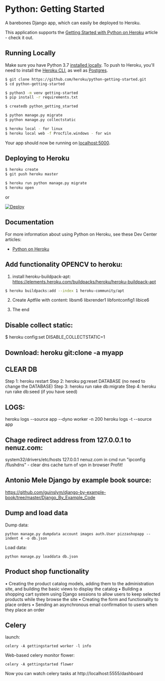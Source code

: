 # Python: Getting Started

A barebones Django app, which can easily be deployed to Heroku.

This application supports the [Getting Started with Python on Heroku](https://devcenter.heroku.com/articles/getting-started-with-python) article - check it out.

## Running Locally

Make sure you have Python 3.7 [installed locally](http://install.python-guide.org). To push to Heroku, you'll need to install the [Heroku CLI](https://devcenter.heroku.com/articles/heroku-cli), as well as [Postgres](https://devcenter.heroku.com/articles/heroku-postgresql#local-setup).

```sh
$ git clone https://github.com/heroku/python-getting-started.git
$ cd python-getting-started

$ python3 -m venv getting-started
$ pip install -r requirements.txt

$ createdb python_getting_started

$ python manage.py migrate
$ python manage.py collectstatic

$ heroku local - for linux
$ heroku local web -f Procfile.windows - for win
```

Your app should now be running on [localhost:5000](http://localhost:5000/).

## Deploying to Heroku

```sh
$ heroku create
$ git push heroku master

$ heroku run python manage.py migrate
$ heroku open
```
or

[![Deploy](https://www.herokucdn.com/deploy/button.svg)](https://heroku.com/deploy)

## Documentation

For more information about using Python on Heroku, see these Dev Center articles:

- [Python on Heroku](https://devcenter.heroku.com/categories/python)


## Add functionality OPENCV to heroku:
1. install heroku-buildpack-apt:
https://elements.heroku.com/buildpacks/heroku/heroku-buildpack-apt

```sh
$ heroku buildpacks:add --index 1 heroku-community/apt
```
2. Create Aptfile with content:
libsm6
libxrender1
libfontconfig1
libice6

3. The end

## Disable collect static:
 $ heroku config:set DISABLE_COLLECTSTATIC=1


## Download: heroku git:clone -a myapp

## CLEAR DB
Step 1: heroku restart
Step 2: heroku pg:reset DATABASE (no need to change the DATABASE)
Step 3: heroku run rake db:migrate
Step 4: heroku run rake db:seed (if you have seed)

## LOGS:
heroku logs --source app --dyno worker -n 200
heroku logs -t --source app

## Chage redirect address from 127.0.0.1 to nenuz.com:
system32/drivers/etc/hosts
127.0.0.1 nenuz.com
in cmd run "ipconfig /flushdns" - clear dns cache
turn of vpn in browser
Profit!

## Antonio Mele Django by example book source:
https://github.com/guinslym/django-by-example-book/tree/master/Django_By_Example_Code

## Dump and load data
Dump data:
```
python manage.py dumpdata account images auth.User pizzashopapp --indent 4 -o db.json
```
Load data:
```
python manage.py loaddata db.json
```

## Product shop functionality
• Creating the product catalog models, adding them to the administration site,
and building the basic views to display the catalog
• Building a shopping cart system using Django sessions to allow users
to keep selected products while they browse the site
• Creating the form and functionality to place orders
• Sending an asynchronous email confirmation to users when they place
an order

## Celery
launch:
```
celery -A gettingstarted worker -l info
```
Web-based celery monitor flower:
```
celery -A gettingstarted flower
```
Now you can watch celery tasks at 
http://localhost:5555/dashboard